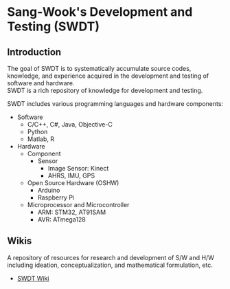# Sang-Wook's Development and Testing (SWDT)

## Introduction

The goal of SWDT is to systematically accumulate source codes, knowledge, and experience acquired in the development and testing of software and hardware. <br />
SWDT is a rich repository of knowledge for development and testing.

SWDT includes various programming languages and hardware components:
- Software
  - C/C++, C#, Java, Objective-C
  - Python
  - Matlab, R
- Hardware
  - Component
    - Sensor
      - Image Sensor: Kinect
      - AHRS, IMU, GPS
  - Open Source Hardware (OSHW)
    - Arduino
    - Raspberry Pi
  - Microprocessor and Microcontroller
    - ARM: STM32, AT91SAM
    - AVR: ATmega128

## Wikis

A repository of resources for research and development of S/W and H/W including ideation, conceptualization, and mathematical formulation, etc.
- [SWDT Wiki](https://github.com/sangwook236/SWDT/wiki/Home)

